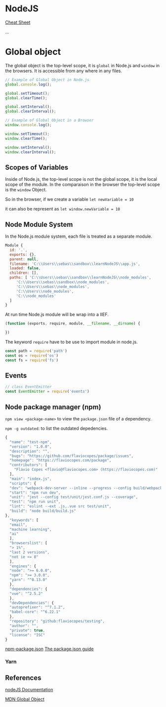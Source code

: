 # NodeJS

[Cheat Sheet](http://overapi.com/nodejs)

...

# Global object

The global object is the top-level scope, it is `global` in Node.js and `window` in the browsers. It is accessible from any where in any files.

```js
// Example of Global Object in Node.js
global.console.log();

global.setTimeout();
global.clearTime();

global.setInterval();
global.clearInterval();

// Example of Global Object in a Browser
window.console.log();

window.setTimeout();
window.clearTime();

window.setInterval();
window.clearInterval();
```

## Scopes of Variables

Inside of Node.js, the top-level scope is not the global scope, it is the local scope of the module. In the comparaison in the browser the top-level scope is the `window` Object.

So in the browser, if we create a variable `let newVariable = 10`

it can also be represent as `let window.newVariable = 10`

## Node Module System

In the Node.js module system, each file is treated as a separate module.

```js
Module {
  id: '.',
  exports: {},
  parent: null,
  filename: 'C:\\Users\\sebas\\sandbox\\learnNodeJS\\app.js',
  loaded: false,
  children: [],
  paths: [ 'C:\\Users\\sebas\\sandbox\\learnNodeJS\\node_modules',
     'C:\\Users\\sebas\\sandbox\\node_modules',
     'C:\\Users\\sebas\\node_modules',
     'C:\\Users\\node_modules',
     'C:\\node_modules'
  ]
}
```

At run time Node.js module will be wrap into a IIEF.

```js
(function (exports, require, module, __filename, __dirname) {

})
```

The keyword `require` have to be use to import module in node.js.

```js
const path = require('path')
const os = require('os')
const fs = require('fs')

```

## Events

```js
// class EventEmitter
const EventEmitter = require('events')


```

## Node package manager (npm)

`npm view <package-name>` to view the `package.json` file of a dependency.

`npm -g outdated`: to list the outdated depedencies.

```js
{
  "name": "test-npm",
  "version": "1.0.0",
  "description": "",
  "bugs": "https://github.com/flaviocopes/package/issues",
  "homepage": "https://flaviocopes.com/package",
  "contributors": [
    "Flavio Copes <flavio@flaviocopes.com> (https://flaviocopes.com)"
  ],
  "main": "index.js",
  "scripts": {
  "dev": "webpack-dev-server --inline --progress --config build/webpack.dev.conf.js",
  "start": "npm run dev",
  "unit": "jest --config test/unit/jest.conf.js --coverage",
  "test": "npm run unit",
  "lint": "eslint --ext .js,.vue src test/unit",
  "build": "node build/build.js"
},
  "keywords": [
  "email",
  "machine learning",
  "ai"
  ],
  "browserslist": [
  "> 1%",
  "last 2 versions",
  "not ie <= 8"
  ],
  "engines": {
  "node": ">= 6.0.0",
  "npm": ">= 3.0.0",
  "yarn": "^0.13.0"
  },
  "dependencies": {
  "vue": "^2.5.2"
  },
  "devDependencies": {
  "autoprefixer": "^7.1.2",
  "babel-core": "^6.22.1"
  },
  "repository": "github:flaviocopes/testing",
  "author": "",
  "private": true,
  "license": "ISC"
}
```

[npm-package.json](https://docs.npmjs.com/files/package.json)
[The package.json guide](https://flaviocopes.com/package-json/)

### Yarn

## References

[nodeJS Documentation](https://nodejs.org/api/modules.html)

[MDN Global Object](https://developer.mozilla.org/en-US/docs/Glossary/Global_object)

